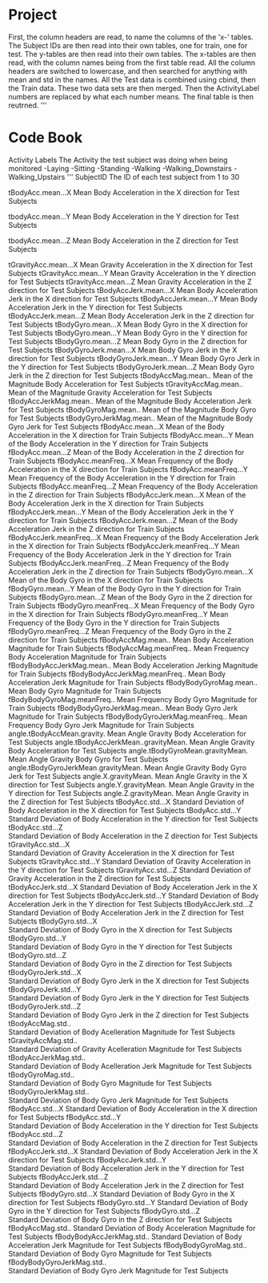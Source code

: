 # Project
First, the column headers are read, to name the columns of the 'x-' tables.
The Subject IDs are then read into their own tables, one for train, one for test.
The y-tables are then read into their own tables.
The x-tables are then read, with the column names being from the first table read.
All the column headers are switched to lowercase, and then searched for anything with mean and std in the names.
All the Test data is combined using cbind, then the Train data.
These two data sets are then merged.
Then the ActivityLabel numbers are replaced by what each number means.
The final table is then reutrned.
'''
# Code Book
Activity Labels
  The Activity the test subject was doing when being monitored
   -Laying
   -Sitting
   -Standing
   -Walking
   -Walking_Downstairs
   -Walking_Upstairs
'''
SubjectID
 The ID of each test subject from 1 to 30
 
tBodyAcc.mean...X
  Mean Body Acceleration in the X direction for Test Subjects
  
tbodyAcc.mean...Y
  Mean Body Acceleration in the Y direction for Test Subjects
  
tbodyAcc.mean...Z
  Mean Body Acceleration in the Z direction for Test Subjects
  
tGravityAcc.mean...X
  Mean Gravity Acceleration in the X direction for Test Subjects
tGravityAcc.mean...Y
  Mean Gravity Acceleration in the Y direction for Test Subjects
tGravityAcc.mean...Z
  Mean Gravity Acceleration in the Z direction for Test Subjects
tBodyAccJerk.mean...X
  Mean Body Acceleration Jerk in the X direction for Test Subjects
tBodyAccJerk.mean...Y
  Mean Body Acceleration Jerk in the Y direction for Test Subjects
tBodyAccJerk.mean...Z
  Mean Body Acceleration Jerk in the Z direction for Test Subjects
tBodyGyro.mean...X
  Mean Body Gyro in the X direction for Test Subjects
tBodyGyro.mean...Y
  Mean Body Gyro in the Y direction for Test Subjects
tBodyGyro.mean...Z
  Mean Body Gyro in the Z direction for Test Subjects
tBodyGyroJerk.mean...X
  Mean Body Gyro Jerk in the X direction for Test Subjects
tBodyGyroJerk.mean...Y
  Mean Body Gyro Jerk in the Y direction for Test Subjects
tBodyGyroJerk.mean...Z
  Mean Body Gyro Jerk in the Z direction for Test Subjects
tBodyAccMag.mean..
  Mean of the Magnitude Body Acceleration for Test Subjects
tGravityAccMag.mean..
  Mean of the Magnitude Gravity Acceleration for Test Subjects
tBodyAccJerkMag.mean..
  Mean of the Magnitude Body Acceleration Jerk for Test Subjects
tBodyGyroMag.mean..
  Mean of the Magnitude Body Gyro for Test Subjects
tBodyGyroJerkMag.mean..
  Mean of the Magnitude Body Gyro Jerk for Test Subjects
fBodyAcc.mean...X
  Mean of the Body Acceleration in the X direction for Train Subjects
fBodyAcc.mean...Y
   Mean of the Body Acceleration in the Y direction for Train Subjects
fBodyAcc.mean...Z
  Mean of the Body Acceleration in the Z direction for Train Subjects
fBodyAcc.meanFreq...X
  Mean Frequency of the Body Acceleration in the X direction for Train Subjects
fBodyAcc.meanFreq...Y
  Mean Frequency of the Body Acceleration in the Y direction for Train Subjects
fBodyAcc.meanFreq...Z
  Mean Frequency of the Body Acceleration in the Z direction for Train Subjects
fBodyAccJerk.mean...X
  Mean  of the Body Acceleration Jerk in the X direction for Train Subjects
fBodyAccJerk.mean...Y
  Mean  of the Body Acceleration Jerk in the Y direction for Train Subjects
fBodyAccJerk.mean...Z
  Mean  of the Body Acceleration Jerk in the Z direction for Train Subjects
fBodyAccJerk.meanFreq...X
  Mean Frequency of the Body Acceleration Jerk in the X direction for Train Subjects
fBodyAccJerk.meanFreq...Y
  Mean Frequency of the Body Acceleration Jerk in the Y direction for Train Subjects
fBodyAccJerk.meanFreq...Z
  Mean Frequency of the Body Acceleration Jerk in the Z direction for Train Subjects
fBodyGyro.mean...X
  Mean of the Body Gyro in the X direction for Train Subjects
fBodyGyro.mean...Y
  Mean of the Body Gyro in the Y direction for Train Subjects
fBodyGyro.mean...Z
  Mean of the Body Gyro in the Z direction for Train Subjects
fBodyGyro.meanFreq...X
  Mean Frequency of the Body Gyro in the X direction for Train Subjects
fBodyGyro.meanFreq...Y
  Mean Frequency of the Body Gyro in the Y direction for Train Subjects
fBodyGyro.meanFreq...Z
  Mean Frequency of the Body Gyro in the Z direction for Train Subjects
fBodyAccMag.mean..
  Mean Body Acceleration Magnitude for Train Subjects
fBodyAccMag.meanFreq..
  Mean Frequency Body Acceleration Magnitude for Train Subjects
fBodyBodyAccJerkMag.mean..
  Mean Body Acceleration Jerking Magnitude for Train Subjects
fBodyBodyAccJerkMag.meanFreq..
  Mean Body Acceleration Jerk Magnitude for Train Subjects
fBodyBodyGyroMag.mean..
  Mean Body Gyro Magnitude for Train Subjects
fBodyBodyGyroMag.meanFreq..
  Mean Frequency Body Gyro Magnitude for Train Subjects
fBodyBodyGyroJerkMag.mean..
  Mean Body Gyro Jerk Magnitude for Train Subjects
fBodyBodyGyroJerkMag.meanFreq..
  Mean Frequency Body Gyro Jerk Magnitude for Train Subjects
angle.tBodyAccMean.gravity.
  Mean Angle Gravity Body Acceleration  for Test Subjects
angle.tBodyAccJerkMean..gravityMean.
  Mean Angle Gravity Body Acceleration  for Test Subjects
angle.tBodyGyroMean.gravityMean.  
  Mean Angle Gravity Body Gyro  for Test Subjects
angle.tBodyGyroJerkMean.gravityMean.
  Mean Angle Gravity Body Gyro Jerk  for Test Subjects
angle.X.gravityMean.
  Mean Angle Gravity in the X direction for Test Subjects
angle.Y.gravityMean.
  Mean Angle Gravity in the Y direction for Test Subjects
angle.Z.gravityMean.
  Mean Angle Gravity in the Z direction for Test Subjects
tBodyAcc.std...X
  Standard Deviation of Body Acceleration in the X direction for Test Subjects
tBodyAcc.std...Y
  Standard Deviation of Body Acceleration in the Y direction for Test Subjects
tBodyAcc.std...Z     
  Standard Deviation of Body Acceleration in the Z direction for Test Subjects
tGravityAcc.std...X   
  Standard Deviation of Gravity Acceleration in the X direction for Test Subjects
tGravityAcc.std...Y
  Standard Deviation of Gravity Acceleration in the Y direction for Test Subjects
tGravityAcc.std...Z
  Standard Deviation of Gravity Acceleration in the Z direction for Test Subjects
tBodyAccJerk.std...X 
  Standard Deviation of Body Acceleration Jerk in the X direction for Test Subjects
tBodyAccJerk.std...Y
  Standard Deviation of Body Acceleration Jerk in the Y direction for Test Subjects
tBodyAccJerk.std...Z 
  Standard Deviation of Body Acceleration Jerk in the Z direction for Test Subjects
tBodyGyro.std...X    
  Standard Deviation of Body Gyro in the X direction for Test Subjects
tBodyGyro.std...Y      
  Standard Deviation of Body Gyro in the Y direction for Test Subjects
tBodyGyro.std...Z      
  Standard Deviation of Body Gyro in the Z direction for Test Subjects
tBodyGyroJerk.std...X   
  Standard Deviation of Body Gyro Jerk in the X direction for Test Subjects
tBodyGyroJerk.std...Y  
  Standard Deviation of Body Gyro Jerk in the Y direction for Test Subjects
tBodyGyroJerk.std...Z  
  Standard Deviation of Body Gyro Jerk in the Z direction for Test Subjects
tBodyAccMag.std..   
  Standard Deviation of Body Acelleration Magnitude for Test Subjects
tGravityAccMag.std..  
  Standard Deviation of Gravity Acelleration Magnitude for Test Subjects
tBodyAccJerkMag.std..    
  Standard Deviation of Body Acelleration Jerk Magnitude for Test Subjects
tBodyGyroMag.std..               
  Standard Deviation of Body Gyro Magnitude for Test Subjects
tBodyGyroJerkMag.std..       
  Standard Deviation of Body Gyro Jerk Magnitude for Test Subjects
fBodyAcc.std...X
  Standard Deviation of Body Acceleration in the X direction for Test Subjects
fBodyAcc.std...Y   
  Standard Deviation of Body Acceleration in the Y direction for Test Subjects
fBodyAcc.std...Z      
  Standard Deviation of Body Acceleration in the Z direction for Test Subjects
fBodyAccJerk.std...X
  Standard Deviation of Body Acceleration Jerk in the X direction for Test Subjects
fBodyAccJerk.std...Y     
  Standard Deviation of Body Acceleration Jerk in the Y direction for Test Subjects
fBodyAccJerk.std...Z    
  Standard Deviation of Body Acceleration Jerk in the Z direction for Test Subjects
fBodyGyro.std...X
  Standard Deviation of Body Gyro in the X direction for Test Subjects
fBodyGyro.std...Y
  Standard Deviation of Body Gyro in the Y direction for Test Subjects
fBodyGyro.std...Z  
  Standard Deviation of Body Gyro in the Z direction for Test Subjects
fBodyAccMag.std..
  Standard Deviation of Body Acceleration Magnitude for Test Subjects
fBodyBodyAccJerkMag.std..
  Standard Deviation of Body Acceleration Jerk Magnitude for Test Subjects
fBodyBodyGyroMag.std..             
  Standard Deviation of Body Gyro Magnitude for Test Subjects
fBodyBodyGyroJerkMag.std..   
  Standard Deviation of Body Gyro Jerk Magnitude for Test Subjects
